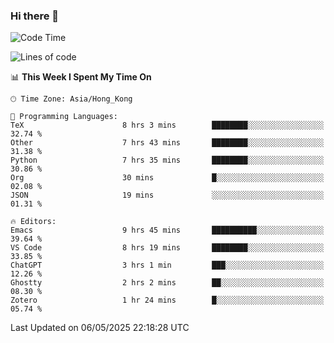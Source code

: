 ### Hi there 👋

<!--
**nicehiro/nicehiro** is a ✨ _special_ ✨ repository because its `README.md` (this file) appears on your GitHub profile.

Here are some ideas to get you started:

- 🔭 I’m currently working on ...
- 🌱 I’m currently learning ...
- 👯 I’m looking to collaborate on ...
- 🤔 I’m looking for help with ...
- 💬 Ask me about ...
- 📫 How to reach me: ...
- 😄 Pronouns: ...
- ⚡ Fun fact: ...
-->

<!--START_SECTION:waka-->
![Code Time](http://img.shields.io/badge/Code%20Time-627%20hrs%2028%20mins-blue)

![Lines of code](https://img.shields.io/badge/From%20Hello%20World%20I%27ve%20Written-1.7%20million%20lines%20of%20code-blue)

📊 **This Week I Spent My Time On** 

```text
🕑︎ Time Zone: Asia/Hong_Kong

💬 Programming Languages: 
TeX                      8 hrs 3 mins        ████████░░░░░░░░░░░░░░░░░   32.74 % 
Other                    7 hrs 43 mins       ████████░░░░░░░░░░░░░░░░░   31.38 % 
Python                   7 hrs 35 mins       ████████░░░░░░░░░░░░░░░░░   30.86 % 
Org                      30 mins             █░░░░░░░░░░░░░░░░░░░░░░░░   02.08 % 
JSON                     19 mins             ░░░░░░░░░░░░░░░░░░░░░░░░░   01.31 % 

🔥 Editors: 
Emacs                    9 hrs 45 mins       ██████████░░░░░░░░░░░░░░░   39.64 % 
VS Code                  8 hrs 19 mins       ████████░░░░░░░░░░░░░░░░░   33.85 % 
ChatGPT                  3 hrs 1 min         ███░░░░░░░░░░░░░░░░░░░░░░   12.26 % 
Ghostty                  2 hrs 2 mins        ██░░░░░░░░░░░░░░░░░░░░░░░   08.30 % 
Zotero                   1 hr 24 mins        █░░░░░░░░░░░░░░░░░░░░░░░░   05.74 % 
```


 Last Updated on 06/05/2025 22:18:28 UTC
<!--END_SECTION:waka-->
